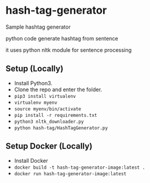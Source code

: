 # hash-tag-generator
Sample hashtag generator

python code generate hashtag from sentence

it uses python nltk module for sentence processing

## Setup (Locally)
- Install Python3.
- Clone the repo and enter the folder. 
- ``pip3 install virtualenv``
- ``virtualenv myenv``
- ``source myenv/bin/activate``
- ``pip install -r requirements.txt``
- ``python3 nltk_downloader.py ``
- ``python hash-tag/HashTagGenerator.py``

## Setup Docker (Locally)
- Install Docker
- ``docker build -t hash-tag-generator-image:latest . ``
- ``docker run hash-tag-generator-image:latest``